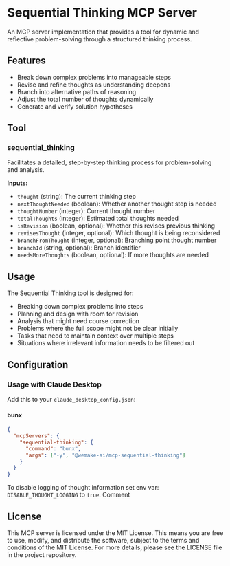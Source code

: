 # Sequential Thinking MCP Server

An MCP server implementation that provides a tool for dynamic and reflective
problem-solving through a structured thinking process.

## Features

- Break down complex problems into manageable steps
- Revise and refine thoughts as understanding deepens
- Branch into alternative paths of reasoning
- Adjust the total number of thoughts dynamically
- Generate and verify solution hypotheses

## Tool

### sequential_thinking

Facilitates a detailed, step-by-step thinking process for problem-solving and
analysis.

**Inputs:**

- `thought` (string): The current thinking step
- `nextThoughtNeeded` (boolean): Whether another thought step is needed
- `thoughtNumber` (integer): Current thought number
- `totalThoughts` (integer): Estimated total thoughts needed
- `isRevision` (boolean, optional): Whether this revises previous thinking
- `revisesThought` (integer, optional): Which thought is being reconsidered
- `branchFromThought` (integer, optional): Branching point thought number
- `branchId` (string, optional): Branch identifier
- `needsMoreThoughts` (boolean, optional): If more thoughts are needed

## Usage

The Sequential Thinking tool is designed for:

- Breaking down complex problems into steps
- Planning and design with room for revision
- Analysis that might need course correction
- Problems where the full scope might not be clear initially
- Tasks that need to maintain context over multiple steps
- Situations where irrelevant information needs to be filtered out

## Configuration

### Usage with Claude Desktop

Add this to your `claude_desktop_config.json`:

#### bunx

```json
{
  "mcpServers": {
    "sequential-thinking": {
      "command": "bunx",
      "args": ["-y", "@wemake-ai/mcp-sequential-thinking"]
    }
  }
}
```

To disable logging of thought information set env var: `DISABLE_THOUGHT_LOGGING`
to `true`. Comment

## License

This MCP server is licensed under the MIT License. This means you are free to
use, modify, and distribute the software, subject to the terms and conditions of
the MIT License. For more details, please see the LICENSE file in the project
repository.

